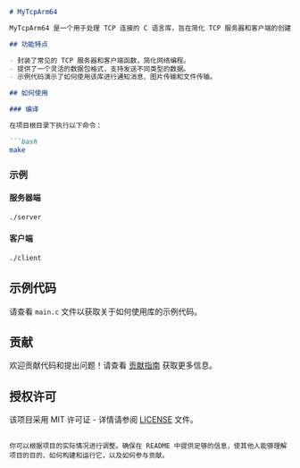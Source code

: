

```markdown
# MyTcpArm64

MyTcpArm64 是一个用于处理 TCP 连接的 C 语言库，旨在简化 TCP 服务器和客户端的创建和数据交互过程。

## 功能特点

- 封装了常见的 TCP 服务器和客户端函数，简化网络编程。
- 提供了一个灵活的数据包格式，支持发送不同类型的数据。
- 示例代码演示了如何使用该库进行通知消息、图片传输和文件传输。

## 如何使用

### 编译

在项目根目录下执行以下命令：

```bash
make
```

### 示例

#### 服务器端

```bash
./server
```

#### 客户端

```bash
./client
```

## 示例代码

请查看 `main.c` 文件以获取关于如何使用库的示例代码。

## 贡献

欢迎贡献代码和提出问题！请查看 [贡献指南](CONTRIBUTING.md) 获取更多信息。

## 授权许可

该项目采用 MIT 许可证 - 详情请参阅 [LICENSE](LICENSE) 文件。

```

你可以根据项目的实际情况进行调整。确保在 README 中提供足够的信息，使其他人能够理解项目的目的、如何构建和运行它，以及如何参与贡献。
